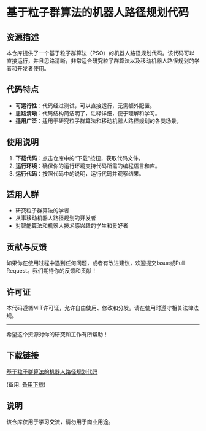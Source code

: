 # 基于粒子群算法的机器人路径规划代码

## 资源描述

本仓库提供了一个基于粒子群算法（PSO）的机器人路径规划代码。该代码可以直接运行，并且思路清晰，非常适合研究粒子群算法以及移动机器人路径规划的学者和开发者使用。

## 代码特点

- **可运行性**：代码经过测试，可以直接运行，无需额外配置。
- **思路清晰**：代码结构简洁明了，注释详细，便于理解和学习。
- **适用广泛**：适用于研究粒子群算法和移动机器人路径规划的各类场景。

## 使用说明

1. **下载代码**：点击仓库中的“下载”按钮，获取代码文件。
2. **运行环境**：确保你的运行环境支持代码所需的编程语言和库。
3. **运行代码**：按照代码中的说明，运行代码并观察结果。

## 适用人群

- 研究粒子群算法的学者
- 从事移动机器人路径规划的开发者
- 对智能算法和机器人技术感兴趣的学生和爱好者

## 贡献与反馈

如果你在使用过程中遇到任何问题，或者有改进建议，欢迎提交Issue或Pull Request。我们期待你的反馈和贡献！

## 许可证

本代码遵循MIT许可证，允许自由使用、修改和分发。请在使用时遵守相关法律法规。

---

希望这个资源对你的研究和工作有所帮助！

## 下载链接
[基于粒子群算法的机器人路径规划代码](https://pan.quark.cn/s/8e6f4eb9f29f) 

(备用: [备用下载](https://pan.baidu.com/s/1vw5SjHinkrEEcjNsu2Zb2w?pwd=1234))

## 说明

该仓库仅用于学习交流，请勿用于商业用途。
